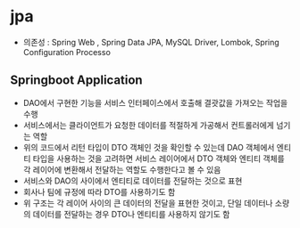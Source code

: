 # jpa
- 의존성 :  Spring Web , Spring Data JPA, MySQL Driver, Lombok, Spring Configuration Processo

## Springboot Application
- DAO에서 구현한 기능을 서비스 인터페이스에서 호출해 결괏값을 가져오는 작업을 수행
- 서비스에서는 클라이언트가 요청한 데이터를 적절하게 가공해서 컨트롤러에게 넘기는 역할
- 위의 코드에서 리턴 타입이 DTO 객체인 것을 확인할 수 있는데 DAO 객체에서 엔티티 타입을 사용하는 것을 고려하면 서비스 레이어에서 DTO 객체와 엔티티 객체를 각 레이어에 변환해서 전달하는 역할도 수행한다고 볼 수 있음
- 서비스와 DAO의 사이에서 엔티티로 데이터를 전달하는 것으로 표현
- 회사나 팀에 규정에 따라 DTO를 사용하기도 함
- 위 구조는 각 레이어 사이의 큰 데이터의 전달을 표현한 것이고, 단일 데이터나 소량의 데이터를 전달하는 경우 DTO나 엔티티를 사용하지 않기도 함
